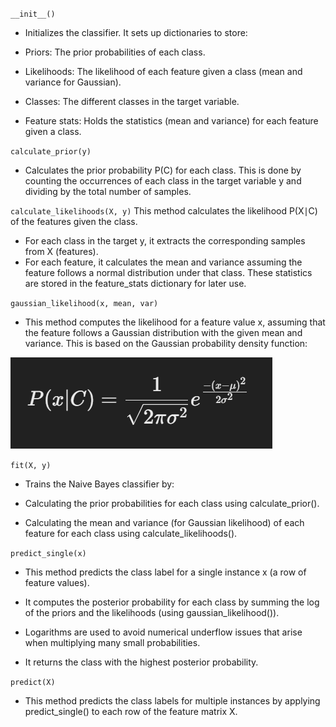 
`__init__()`
- Initializes the classifier. It sets up dictionaries to store:

- Priors: The prior probabilities of each class.
- Likelihoods: The likelihood of each feature given a class (mean and variance for Gaussian).
- Classes: The different classes in the target variable.
- Feature stats: Holds the statistics (mean and variance) for each feature given a class.

`calculate_prior(y)`
- Calculates the prior probability P(C) for each class. This is done by counting the occurrences of each class in the target variable y and dividing by the total number of samples.

`calculate_likelihoods(X, y)`
This method calculates the likelihood P(X∣C) of the features given the class.

- For each class in the target y, it extracts the corresponding samples from X (features).
- For each feature, it calculates the mean and variance assuming the feature follows a normal distribution under that class. These statistics are stored in the feature_stats dictionary for later use.


`gaussian_likelihood(x, mean, var)`
- This method computes the likelihood for a feature value x, assuming that the feature follows a Gaussian distribution with the given mean and variance. This is based on the Gaussian probability density function:

![alt text](image.png)


`fit(X, y)`
- Trains the Naive Bayes classifier by:

- Calculating the prior probabilities for each class using calculate_prior().
- Calculating the mean and variance (for Gaussian likelihood) of each feature for each class using calculate_likelihoods().

`predict_single(x)`
- This method predicts the class label for a single instance x (a row of feature values).

- It computes the posterior probability for each class by summing the log of the priors and the likelihoods (using gaussian_likelihood()).
- Logarithms are used to avoid numerical underflow issues that arise when multiplying many small probabilities.
- It returns the class with the highest posterior probability.

`predict(X)`
- This method predicts the class labels for multiple instances by applying predict_single() to each row of the feature matrix X.
